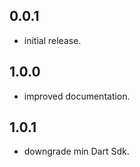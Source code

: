 ## 0.0.1

* initial release.


## 1.0.0

* improved documentation.


## 1.0.1

*  downgrade min Dart Sdk.
